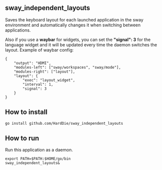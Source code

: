 ## sway_independent_layouts
Saves the keyboard layout for each launched application in the sway environment and automatically changes it when switching between applications.

Also if you use a **waybar** for widgets, you can set the **"signal": 3** for the language widget and it will be updated every time the daemon switches the layout.
Example of waybar config:
```
{
	"output": "HDMI",
	"modules-left": ["sway/workspaces", "sway/mode"],
	"modules-right": ["layout"],
	"layout": {
		"exec": "layout_widget",
		"interval": 1,
		"signal": 3
	}
}
```

## How to install
```
go install github.com/HardDie/sway_independent_layouts
```

## How to run
Run this application as a daemon.
```
export PATH=$PATH:$HOME/go/bin
sway_independent_layouts&
```
